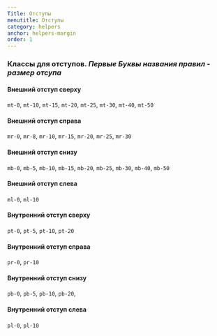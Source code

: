 ```yaml
---
Title: Отступы
menutitle: Отступы
category: helpers
anchor: helpers-margin
order: 1
---
```


### Классы для отступов. _Первые Буквы названия правил - размер отсупа_

#### Внешний отступ сверху

`mt-0`, `mt-10`, `mt-15`, `mt-20`, `mt-25`, `mt-30`, `mt-40`, `mt-50`

#### Внешний отступ справа

`mr-0`, `mr-8`, `mr-10`, `mr-15`, `mr-20`, `mr-25`, `mr-30`

#### Внешний отступ снизу

`mb-0`, `mb-5`, `mb-10`, `mb-15`, `mb-20`, `mb-25`, `mb-30`, `mb-40`, `mb-50`

#### Внешний отступ слева

`ml-0`, `ml-10`

#### Внутренний отступ сверху

`pt-0`, `pt-5`, `pt-10`, `pt-20`

#### Внутренний отступ справа

`pr-0`, `pr-10`

#### Внутренний отступ снизу

`pb-0`, `pb-5`, `pb-10`, `pb-20`,

#### Внутренний отступ слева

`pl-0`, `pl-10`
